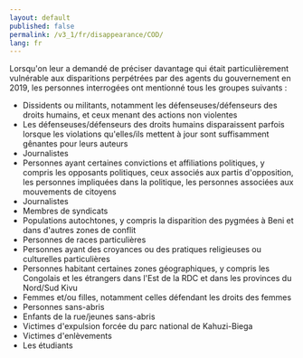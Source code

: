 ```yaml
---
layout: default
published: false
permalink: /v3_1/fr/disappearance/COD/
lang: fr
---
```


Lorsqu'on leur a demandé de préciser davantage qui était particulièrement vulnérable aux disparitions perpétrées par des agents du gouvernement en 2019, les personnes interrogées ont mentionné tous les groupes suivants :

-	Dissidents ou militants, notamment les défenseuses/défenseurs des droits humains, et ceux menant des actions non violentes
-	Les défenseuses/défenseurs des droits humains disparaissent parfois lorsque les violations qu'elles/ils mettent à jour sont suffisamment gênantes pour leurs auteurs
-	Journalistes
-	Personnes ayant certaines convictions et affiliations politiques, y compris les opposants politiques, ceux associés aux partis d'opposition, les personnes impliquées dans la politique, les personnes associées aux mouvements de citoyens 
-	Journalistes
-	Membres de syndicats
-	Populations autochtones, y compris la disparition des pygmées à Beni et dans d'autres zones de conflit
-	Personnes de races particulières
-	Personnes ayant des croyances ou des pratiques religieuses ou culturelles particulières 
-	Personnes habitant certaines zones géographiques, y compris les Congolais et les étrangers dans l'Est de la RDC et dans les provinces du Nord/Sud Kivu
-	Femmes et/ou filles, notamment celles défendant les droits des femmes
-	Personnes sans-abris
-	Enfants de la rue/jeunes sans-abris
-	Victimes d'expulsion forcée du parc national de Kahuzi-Biega
-	Victimes d'enlèvements
-	Les étudiants
